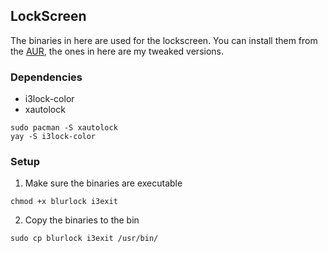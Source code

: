 ## LockScreen
The binaries in here are used for the lockscreen.
You can install them from the [AUR](https://aur.archlinux.org/packages/i3exit/), the ones in here are my tweaked versions.

### Dependencies
* i3lock-color
* xautolock

```
sudo pacman -S xautolock
yay -S i3lock-color
```

### Setup 

1. Make sure the binaries are executable

```
chmod +x blurlock i3exit
```

2. Copy the binaries to the bin

```
sudo cp blurlock i3exit /usr/bin/
```
